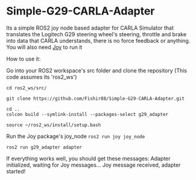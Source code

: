 # Simple-G29-CARLA-Adapter
Its a simple ROS2 joy node based adapter for CARLA Simulator that translates the Logitech G29 steering wheel's steering, throttle and brake into data that CARLA understands, there is no force feedback or anything. You will also need [Joy](https://github.com/ros-drivers/joystick_drivers/tree/ros2/joy) to run it

How to use it:

Go into your ROS2 workspace's src folder and clone the repository (This code assumes its 'ros2_ws')

```
cd ros2_ws/src/
```

```
git clone https://github.com/Fishir88/Simple-G29-CARLA-Adapter.git
```

```
cd ..
colcon build --symlink-install --packages-select g29_adapter
```

```
source ~/ros2_ws/install/setup.bash
```

Run the Joy package's joy_node
`ros2 run joy joy_node`


```
ros2 run g29_adapter adapter
```
If everything works well, you should get these messages:
Adapter initialized, waiting for Joy messages...
Joy message received, adapter started!

